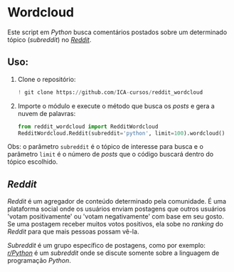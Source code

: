 # Wordcloud
Este script em *Python* busca comentários postados sobre um determinado tópico (*subreddit*) no *[Reddit](https://www.reddit.com/)*.

## Uso:

1. Clone o repositório:
    
    ```python
    ! git clone https://github.com/ICA-cursos/reddit_wordcloud
    ```

2. Importe o módulo e execute o método que busca os *posts* e gera a nuvem de palavras:

    ```python
    from reddit_wordcloud import RedditWordcloud 
    RedditWordcloud.Reddit(subreddit='python', limit=100).wordcloud()
    ```

Obs: o parâmetro `subreddit` é o tópico de interesse para busca e o parâmetro `limit` é o número de *posts* que o código buscará dentro do tópico escolhido.

## *Reddit*
*Reddit* é um agregador de conteúdo determinado pela comunidade. É uma plataforma social onde os usuários enviam postagens que outros usuários 'votam positivamente' ou 'votam negativamente' com base em seu gosto. Se uma postagem receber muitos votos positivos, ela sobe no *ranking* do *Reddit* para que mais pessoas possam vê-la.

*Subreddit* é um grupo específico de postagens, como por exemplo: *[r/Python](https://www.reddit.com/r/Python/)* é um *subreddit* onde se discute somente sobre a linguagem de programação *Python*.
